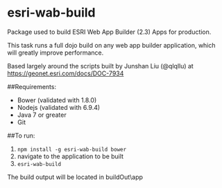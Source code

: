 # esri-wab-build
Package used to build ESRI Web App Builder (2.3) Apps for production.

This task runs a full dojo build on any web app builder application, which will greatly improve performance.

Based largely around the scripts built by Junshan Liu (@qlqllu) at https://geonet.esri.com/docs/DOC-7934

##Requirements:
* Bower (validated with 1.8.0)
* Nodejs (validated with 6.9.4)
* Java 7 or greater
* Git

##To run:
1. ```npm install -g esri-wab-build bower```
2. navigate to the application to be built
3. ```esri-wab-build```

The build output will be located in buildOut\app
